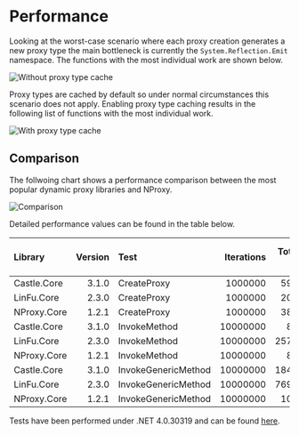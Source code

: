 # Performance

Looking at the worst-case scenario where each proxy creation generates a new proxy type the main bottleneck is currently the `System.Reflection.Emit`
namespace. The functions with the most individual work are shown below.

![Without proxy type cache](https://raw.github.com/mtamme/NProxy/master/Documentation/WithoutProxyTypeCache.png "Without proxy type cache")

Proxy types are cached by default so under normal circumstances this scenario does not apply. Enabling proxy type caching results in the following list
of functions with the most individual work.

![With proxy type cache](https://raw.github.com/mtamme/NProxy/master/Documentation/WithProxyTypeCache.png "With proxy type cache")

## Comparison

The follwoing chart shows a performance comparison between the most popular dynamic proxy libraries and NProxy.

![Comparison](https://raw.github.com/mtamme/NProxy/master/Documentation/Comparison.png "Comparison")

Detailed performance values can be found in the table below.

| Library     | Version | Test                | Iterations | Total Time in ms | Average Time in µs |
|:------------|--------:|:--------------------|-----------:|-----------------:|-------------------:|
| Castle.Core |   3.1.0 | CreateProxy         |    1000000 |         5929.160 |              5.929 |
| LinFu.Core  |   2.3.0 | CreateProxy         |    1000000 |         2006.009 |              2.006 |
| NProxy.Core |   1.2.1 | CreateProxy         |    1000000 |         3843.029 |              3.843 |
| Castle.Core |   3.1.0 | InvokeMethod        |   10000000 |          869.915 |              0.087 |
| LinFu.Core  |   2.3.0 | InvokeMethod        |   10000000 |        25743.463 |              2.574 |
| NProxy.Core |   1.2.1 | InvokeMethod        |   10000000 |          824.943 |              0.082 |
| Castle.Core |   3.1.0 | InvokeGenericMethod |   10000000 |        18471.089 |              1.847 |
| LinFu.Core  |   2.3.0 | InvokeGenericMethod |   10000000 |        76997.030 |              7.700 |
| NProxy.Core |   1.2.1 | InvokeGenericMethod |   10000000 |         1013.833 |              0.101 |

Tests have been performed under .NET 4.0.30319 and can be found [here](https://github.com/mtamme/NProxy/tree/master/Source/Test/NProxy.Core.Test/Performance).
